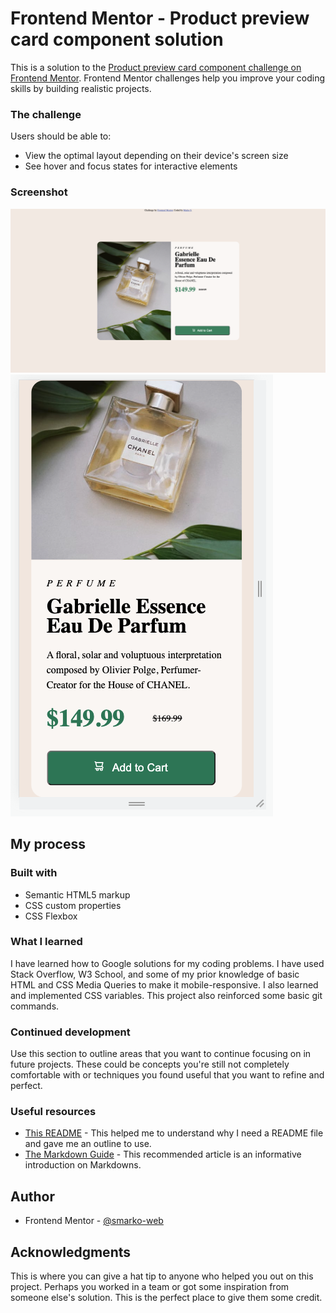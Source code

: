 # Frontend Mentor - Product preview card component solution

This is a solution to the [Product preview card component challenge on Frontend Mentor](https://www.frontendmentor.io/challenges/product-preview-card-component-GO7UmttRfa). Frontend Mentor challenges help you improve your coding skills by building realistic projects. 

### The challenge

Users should be able to:

- View the optimal layout depending on their device's screen size
- See hover and focus states for interactive elements

### Screenshot

![Desktop Version](./images/Desktop%20Version.png)
![Mobile Version](./images/Mobile%20Version.png)


## My process

### Built with

- Semantic HTML5 markup
- CSS custom properties
- CSS Flexbox


### What I learned

I have learned how to Google solutions for my coding problems. I have used Stack Overflow, W3 School, and some of my prior knowledge of basic HTML and CSS Media Queries to make it mobile-responsive. I also learned and implemented CSS variables. This project also reinforced some basic git commands. 


### Continued development

Use this section to outline areas that you want to continue focusing on in future projects. These could be concepts you're still not completely comfortable with or techniques you found useful that you want to refine and perfect.


### Useful resources

- [This README](README.md) - This helped me to understand why I need a README file and gave me an outline to use. 
- [The Markdown Guide](https://www.markdownguide.org/) - This recommended article is an informative introduction on Markdowns. 

## Author


- Frontend Mentor - [@smarko-web](https://www.frontendmentor.io/profile/smarko-web)


## Acknowledgments

This is where you can give a hat tip to anyone who helped you out on this project. Perhaps you worked in a team or got some inspiration from someone else's solution. This is the perfect place to give them some credit.


